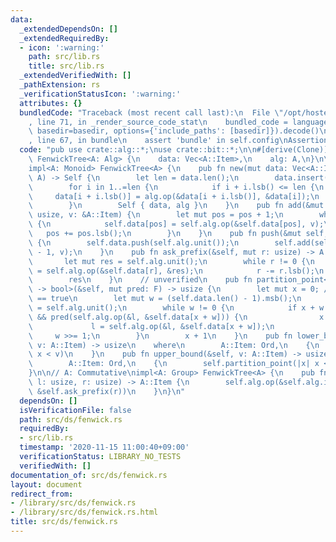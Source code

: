 ```yaml
---
data:
  _extendedDependsOn: []
  _extendedRequiredBy:
  - icon: ':warning:'
    path: src/lib.rs
    title: src/lib.rs
  _extendedVerifiedWith: []
  _pathExtension: rs
  _verificationStatusIcon: ':warning:'
  attributes: {}
  bundledCode: "Traceback (most recent call last):\n  File \"/opt/hostedtoolcache/Python/3.9.0/x64/lib/python3.9/site-packages/onlinejudge_verify/documentation/build.py\"\
    , line 71, in _render_source_code_stat\n    bundled_code = language.bundle(stat.path,\
    \ basedir=basedir, options={'include_paths': [basedir]}).decode()\n  File \"/opt/hostedtoolcache/Python/3.9.0/x64/lib/python3.9/site-packages/onlinejudge_verify/languages/user_defined.py\"\
    , line 67, in bundle\n    assert 'bundle' in self.config\nAssertionError\n"
  code: "pub use crate::alg::*;\nuse crate::bit::*;\n\n#[derive(Clone)]\npub struct\
    \ FenwickTree<A: Alg> {\n    data: Vec<A::Item>,\n    alg: A,\n}\n\n// A: Commutative\n\
    impl<A: Monoid> FenwickTree<A> {\n    pub fn new(mut data: Vec<A::Item>, alg:\
    \ A) -> Self {\n        let len = data.len();\n        data.insert(0, alg.unit());\n\
    \        for i in 1..=len {\n            if i + i.lsb() <= len {\n           \
    \     data[i + i.lsb()] = alg.op(&data[i + i.lsb()], &data[i]);\n            }\n\
    \        }\n        Self { data, alg }\n    }\n    pub fn add(&mut self, pos:\
    \ usize, v: &A::Item) {\n        let mut pos = pos + 1;\n        while pos < self.data.len()\
    \ {\n            self.data[pos] = self.alg.op(&self.data[pos], v);\n         \
    \   pos += pos.lsb();\n        }\n    }\n    pub fn push(&mut self, v: &A::Item)\
    \ {\n        self.data.push(self.alg.unit());\n        self.add(self.data.len()\
    \ - 1, v);\n    }\n    pub fn ask_prefix(&self, mut r: usize) -> A::Item {\n \
    \       let mut res = self.alg.unit();\n        while r != 0 {\n            res\
    \ = self.alg.op(&self.data[r], &res);\n            r -= r.lsb();\n        }\n\
    \        res\n    }\n    // unverified\n    pub fn partition_point<F: FnMut(A::Item)\
    \ -> bool>(&self, mut pred: F) -> usize {\n        let mut x = 0; // pred(&self.ask_prefix(x))\
    \ == true\n        let mut w = (self.data.len() - 1).msb();\n        let mut l\
    \ = self.alg.unit();\n        while w != 0 {\n            if x + w < self.data.len()\
    \ && pred(self.alg.op(&l, &self.data[x + w])) {\n                x += w;\n   \
    \             l = self.alg.op(&l, &self.data[x + w]);\n            }\n       \
    \     w >>= 1;\n        }\n        x + 1\n    }\n    pub fn lower_bound(&self,\
    \ v: A::Item) -> usize\n    where\n        A::Item: Ord,\n    {\n        self.partition_point(|x|\
    \ x < v)\n    }\n    pub fn upper_bound(&self, v: A::Item) -> usize\n    where\n\
    \        A::Item: Ord,\n    {\n        self.partition_point(|x| x <= v)\n    }\n\
    }\n\n// A: Commutative\nimpl<A: Group> FenwickTree<A> {\n    pub fn ask(&self,\
    \ l: usize, r: usize) -> A::Item {\n        self.alg.op(&self.alg.inv(&self.ask_prefix(l)),\
    \ &self.ask_prefix(r))\n    }\n}\n"
  dependsOn: []
  isVerificationFile: false
  path: src/ds/fenwick.rs
  requiredBy:
  - src/lib.rs
  timestamp: '2020-11-15 11:00:40+09:00'
  verificationStatus: LIBRARY_NO_TESTS
  verifiedWith: []
documentation_of: src/ds/fenwick.rs
layout: document
redirect_from:
- /library/src/ds/fenwick.rs
- /library/src/ds/fenwick.rs.html
title: src/ds/fenwick.rs
---
```

